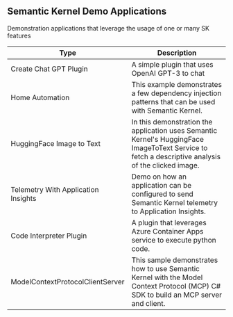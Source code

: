 ## Semantic Kernel Demo Applications

Demonstration applications that leverage the usage of one or many SK features

| Type              | Description                                     |
| ----------------- | ----------------------------------------------- |
| Create Chat GPT Plugin | A simple plugin that uses OpenAI GPT-3 to chat |
| Home Automation | This example demonstrates a few dependency injection patterns that can be used with Semantic Kernel. |
| HuggingFace Image to Text | In this demonstration the application uses Semantic Kernel's HuggingFace ImageToText Service to fetch a descriptive analysis of the clicked image. |
| Telemetry With Application Insights | Demo on how an application can be configured to send Semantic Kernel telemetry to Application Insights. |
| Code Interpreter Plugin | A plugin that leverages Azure Container Apps service to execute python code. |
| ModelContextProtocolClientServer | This sample demonstrates how to use Semantic Kernel with the Model Context Protocol (MCP) C# SDK to build an MCP server and client. |